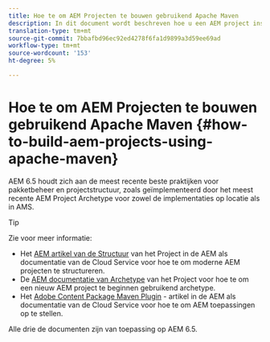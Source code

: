 ```yaml
---
title: Hoe te om AEM Projecten te bouwen gebruikend Apache Maven
description: In dit document wordt beschreven hoe u een AEM project instelt op basis van Apache Maven
translation-type: tm+mt
source-git-commit: 7bbafbd96ec92ed4278f6fa1d9899a3d59ee69ad
workflow-type: tm+mt
source-wordcount: '153'
ht-degree: 5%

---
```



# Hoe te om AEM Projecten te bouwen gebruikend Apache Maven {#how-to-build-aem-projects-using-apache-maven}

AEM 6.5 houdt zich aan de meest recente beste praktijken voor pakketbeheer en projectstructuur, zoals geïmplementeerd door het meest recente AEM Project Archetype voor zowel de implementaties op locatie als in AMS.

>[!TIP]
>
>Zie voor meer informatie:
>
>* Het [AEM artikel van de Structuur](https://docs.adobe.com/content/help/en/experience-manager-cloud-service/implementing/developing/aem-project-content-package-structure.html) van het Project in de AEM als documentatie van de Cloud Service voor hoe te om moderne AEM projecten te structureren.
>* De [AEM documentatie van Archetype](https://docs.adobe.com/content/help/en/experience-manager-core-components/using/developing/archetype/overview.html) van het Project voor hoe te om een nieuw AEM project te beginnen gebruikend archetype.
>* Het [Adobe Content Package Maven Plugin](https://experienceleague.adobe.com/docs/experience-manager-cloud-service/implementing/developer-tools/maven-plugin.html?lang=en#developer-tools) - artikel in de AEM als documentatie van de Cloud Service voor hoe te om AEM toepassingen op te stellen.

>
>
Alle drie de documenten zijn van toepassing op AEM 6.5.
